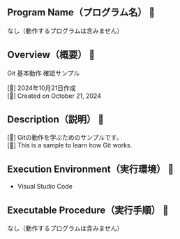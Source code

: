 ## Program Name（プログラム名） 👻
なし（動作するプログラムは含みません）

## Overview（概要） 👻
Git 基本動作 確認サンプル<br>

[🎃]
2024年10月21日作成<br>
[🍭]
Created on October 21, 2024

## Description（説明） 👻
[🎃]
Gitの動作を学ぶためのサンプルです。
<br>
[🍭]
This is a sample to learn how Git works.

## Execution Environment（実行環境） 👻
* Visual Studio Code <br>

## Executable Procedure（実行手順） 👻
なし（動作するプログラムは含みません）

